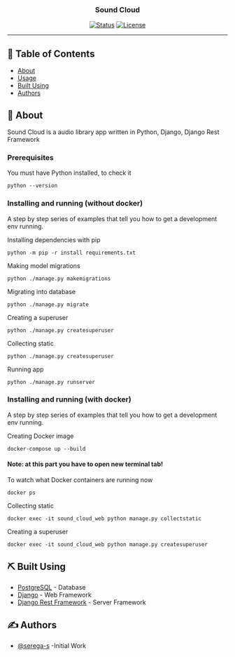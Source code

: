 <h3 align="center">Sound Cloud</h3>

<div align="center">

[![Status](https://img.shields.io/badge/status-active-success.svg)]()
[![License](https://img.shields.io/badge/license-MIT-blue.svg)](/LICENSE)

</div>

---

## 📝 Table of Contents

- [About](#about)
- [Usage](#usage)
- [Built Using](#built_using)
- [Authors](#authors)

## 🧐 About <a name = "about"></a>

Sound Cloud is a audio library app written in Python, Django, Django Rest Framework

### Prerequisites

You must have Python installed, to check it

```
python --version
```

### Installing and running (without docker)

A step by step series of examples that tell you how to get a development env running.

Installing dependencies with pip

```
python -m pip -r install requirements.txt
```

Making model migrations

```
python ./manage.py makemigrations
```

Migrating into database

```
python ./manage.py migrate
```

Creating a superuser

```
python ./manage.py createsuperuser
```

Collecting static

```
python ./manage.py createsuperuser
```

Running app

```
python ./manage.py runserver
```

### Installing and running (with docker)

A step by step series of examples that tell you how to get a development env running.

Creating Docker image

```
docker-compose up --build
```

#### Note: at this part you have to open new terminal tab!

To watch what Docker containers are running now

```
docker ps
```

Collecting static

```
docker exec -it sound_cloud_web python manage.py collectstatic
```

Creating a superuser

```
docker exec -it sound_cloud_web python manage.py createsuperuser
```

## ⛏️ Built Using <a name = "built_using"></a>

- [PostgreSQL](https://www.postgresql.org/) - Database
- [Django](https://www.djangoproject.com/) - Web Framework
- [Django Rest Framework](https://www.django-rest-framework.org/) - Server Framework

## ✍️ Authors <a name = "authors"></a>

- [@serega-s](https://github.com/serega-s) -Initial Work
